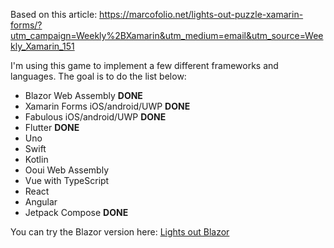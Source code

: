 Based on this article: https://marcofolio.net/lights-out-puzzle-xamarin-forms/?utm_campaign=Weekly%2BXamarin&utm_medium=email&utm_source=Weekly_Xamarin_151

I'm using this game to implement a few different frameworks and languages.
The goal is to do the list below:

- Blazor Web Assembly **DONE**
- Xamarin Forms iOS/android/UWP **DONE**
- Fabulous iOS/android/UWP **DONE**
- Flutter **DONE**
- Uno
- Swift
- Kotlin
- Ooui Web Assembly
- Vue with TypeScript
- React
- Angular
- Jetpack Compose **DONE**

You can try the Blazor version here: [Lights out Blazor](https://lights-out-puzzle.bjorndaniel.se)
